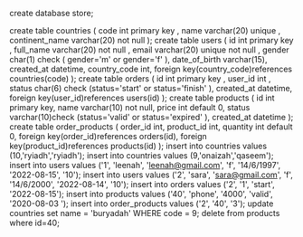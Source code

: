 create database store;

create table countries (
 code int primary key ,
name varchar(20) unique ,
 continent_name varchar(20) not null 
);
create table users (
 id int primary key ,
 full_name varchar(20) not null ,
 email varchar(20) unique not null ,
 gender char(1) check ( gender='m' or gender='f' ),
 date_of_birth varchar(15),
 created_at datetime,
 country_code int,
foreign key(country_code)references countries(code)
);
create table orders (
 id int primary key ,
 user_id int  ,
 status char(6) check (status='start' or status='finish' ),
 created_at datetime,
 foreign key(user_id)references users(id)
);
create table products (
 id int primary key,
 name varchar(10) not null,
 price int default 0,
 status varchar(10)check (status='valid' or status='expired' ),
 created_at datetime
);
create table order_products (
 order_id int,
 product_id int,
 quantity int default 0,
 foreign key(order_id)references orders(id),
 foreign key(product_id)references products(id)
);
insert into countries values (10,'ryiadh','ryiadh');
insert into countries values (9,'onaizah','qaseem');
insert into users values ('1', 'leenah', 'leenah@gmail.com', 'f', '14/6/1997', '2022-08-15', '10');
insert into users values ('2', 'sara', 'sara@gmail.com', 'f', '14/6/2000', '2022-08-14', '10');
insert into orders values ('2', '1', 'start', '2022-08-15');
insert into products values ('40', 'phone', '4000', 'valid', '2020-08-03 ');
insert into order_products values ('2', '40', '3');
update countries set name = 'buryadah' WHERE code = 9;
delete from products where id=40;
